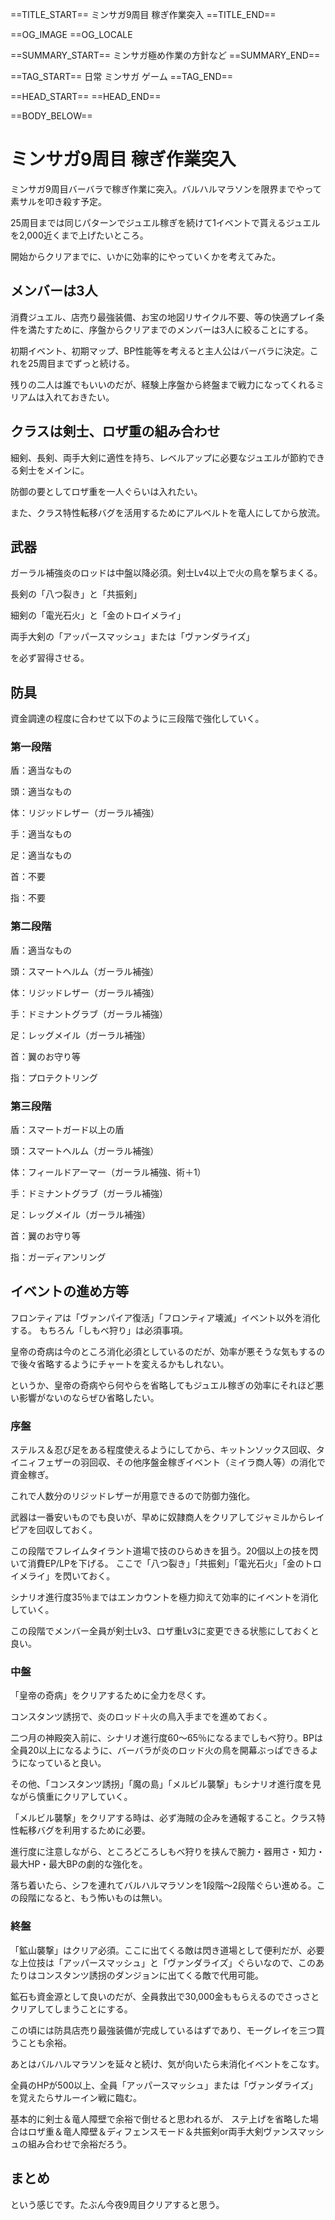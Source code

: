 ==TITLE_START==
ミンサガ9周目 稼ぎ作業突入
==TITLE_END==

==OG_IMAGE 
==OG_LOCALE 

==SUMMARY_START==
ミンサガ極め作業の方針など
==SUMMARY_END==

==TAG_START==
日常 ミンサガ ゲーム
==TAG_END==

==HEAD_START==
==HEAD_END==

==BODY_BELOW==

# ミンサガ9周目 稼ぎ作業突入

ミンサガ9周目バーバラで稼ぎ作業に突入。バルハルマラソンを限界までやって素サルを叩き殺す予定。

25周目までは同じパターンでジュエル稼ぎを続けて1イベントで貰えるジュエルを2,000近くまで上げたいところ。

開始からクリアまでに、いかに効率的にやっていくかを考えてみた。

## メンバーは3人

消費ジュエル、店売り最強装備、お宝の地図リサイクル不要、等の快適プレイ条件を満たすために、序盤からクリアまでのメンバーは3人に絞ることにする。

初期イベント、初期マップ、BP性能等を考えると主人公はバーバラに決定。これを25周目までずっと続ける。

残りの二人は誰でもいいのだが、経験上序盤から終盤まで戦力になってくれるミリアムは入れておきたい。

## クラスは剣士、ロザ重の組み合わせ

細剣、長剣、両手大剣に適性を持ち、レベルアップに必要なジュエルが節約できる剣士をメインに。

防御の要としてロザ重を一人ぐらいは入れたい。

また、クラス特性転移バグを活用するためにアルベルトを竜人にしてから放流。

## 武器

ガーラル補強炎のロッドは中盤以降必須。剣士Lv4以上で火の鳥を撃ちまくる。

長剣の「八つ裂き」と「共振剣」

細剣の「電光石火」と「金のトロイメライ」

両手大剣の「アッパースマッシュ」または「ヴァンダライズ」

を必ず習得させる。

## 防具

資金調達の程度に合わせて以下のように三段階で強化していく。

### 第一段階

盾：適当なもの

頭：適当なもの

体：リジッドレザー（ガーラル補強）

手：適当なもの

足：適当なもの

首：不要

指：不要

### 第二段階

盾：適当なもの

頭：スマートヘルム（ガーラル補強）

体：リジッドレザー（ガーラル補強）

手：ドミナントグラブ（ガーラル補強）

足：レッグメイル（ガーラル補強）

首：翼のお守り等

指：プロテクトリング

### 第三段階

盾：スマートガード以上の盾

頭：スマートヘルム（ガーラル補強）

体：フィールドアーマー（ガーラル補強、術＋1）

手：ドミナントグラブ（ガーラル補強）

足：レッグメイル（ガーラル補強）

首：翼のお守り等

指：ガーディアンリング

## イベントの進め方等


フロンティアは「ヴァンパイア復活」「フロンティア壊滅」イベント以外を消化する。
もちろん「しもべ狩り」は必須事項。

皇帝の奇病は今のところ消化必須としているのだが、効率が悪そうな気もするので後々省略するようにチャートを変えるかもしれない。

というか、皇帝の奇病やら何やらを省略してもジュエル稼ぎの効率にそれほど悪い影響がないのならぜひ省略したい。

### 序盤

ステルス＆忍び足をある程度使えるようにしてから、キットンソックス回収、タイニィフェザーの羽回収、その他序盤金稼ぎイベント（ミイラ商人等）の消化で資金稼ぎ。

これで人数分のリジッドレザーが用意できるので防御力強化。

武器は一番安いものでも良いが、早めに奴隷商人をクリアしてジャミルからレイピアを回収しておく。

この段階でフレイムタイラント道場で技のひらめきを狙う。20個以上の技を閃いて消費EP/LPを下げる。
ここで「八つ裂き」「共振剣」「電光石火」「金のトロイメライ」を閃いておく。

シナリオ進行度35％まではエンカウントを極力抑えて効率的にイベントを消化していく。

この段階でメンバー全員が剣士Lv3、ロザ重Lv3に変更できる状態にしておくと良い。

### 中盤

「皇帝の奇病」をクリアするために全力を尽くす。

コンスタンツ誘拐で、炎のロッド＋火の鳥入手までを進めておく。

二つ月の神殿突入前に、シナリオ進行度60～65％になるまでしもべ狩り。BPは全員20以上になるように、バーバラが炎のロッド火の鳥を開幕ぶっぱできるようになっていると良い。

その他、「コンスタンツ誘拐」「魔の島」「メルビル襲撃」もシナリオ進行度を見ながら慎重にクリアしていく。

「メルビル襲撃」をクリアする時は、必ず海賊の企みを通報すること。クラス特性転移バグを利用するために必要。

進行度に注意しながら、ところどころしもべ狩りを挟んで腕力・器用さ・知力・最大HP・最大BPの劇的な強化を。

落ち着いたら、シフを連れてバルハルマラソンを1段階～2段階ぐらい進める。この段階になると、もう怖いものは無い。

### 終盤

「鉱山襲撃」はクリア必須。ここに出てくる敵は閃き道場として便利だが、必要な上位技は「アッパースマッシュ」と「ヴァンダライズ」ぐらいなので、このあたりはコンスタンツ誘拐のダンジョンに出てくる敵で代用可能。

鉱石も資金源として良いのだが、全員救出で30,000金ももらえるのでさっさとクリアしてしまうことにする。

この頃には防具店売り最強装備が完成しているはずであり、モーグレイを三つ買うことも余裕。

あとはバルハルマラソンを延々と続け、気が向いたら未消化イベントをこなす。

全員のHPが500以上、全員「アッパースマッシュ」または「ヴァンダライズ」を覚えたらサルーイン戦に臨む。

基本的に剣士＆竜人障壁で余裕で倒せると思われるが、
ステ上げを省略した場合はロザ重＆竜人障壁＆ディフェンスモード＆共振剣or両手大剣ヴァンスマッシュの組み合わせで余裕だろう。


## まとめ

という感じです。たぶん今夜9周目クリアすると思う。
